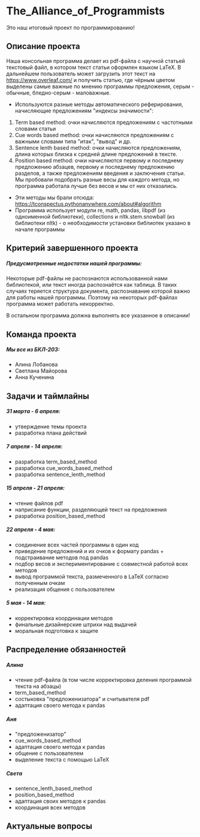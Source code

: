 # The_Alliance_of_Programmists
Это наш итоговый проект по программированию!

## Описание проекта
Наша консольная программа делает из pdf-файла с научной статьей текстовый файл, в котором текст статьи оформлен языком LaTeX. В дальнейшем пользователь может загрузить этот текст на https://www.overleaf.com/ и получить статью, где чёрным цветом выделены самые важные по мнению программы предложения, серым - обычные, бледно-серым - маловажные.
- Используются разные методы автоматического реферирования, начисляющие предложениям "индексы значимости":
1. Term based method: очки начисляются предложениям с частотными словами статьи
2. Cue words based method: очки начисляются предложениям с важными словами типа "итак", "вывод" и др.
3. Sentence lenth based method: очки начисляются предложениям, длина которых близка к средней длине предложений в тексте.
4. Position based method: очки начисляются первому и последнему предложению абзацев, первому и последнему предложению разделов, а также предложениям введения и заключения статьи.
Мы пробовали подобрать разные весы для каждого метода, но программа работала лучше без весов и мы от них отказались.
- Эти методы мы брали отсюда: https://tconspectus.pythonanywhere.com/about#algorithm
- Программа использует модули re, math, pandas, libpdf (из одноименной библиотеки), collections и nltk.stem.snowball (из библиотеки nltk) - о необходимости установки библиотек указано в начале программы

## Критерий завершенного проекта
##### Предусмотренные недостатки нашей программы:
Некоторые pdf-файлы не распознаются использованной нами библиотекой, или текст иногда распознаётся как таблица. В таких случаях теряется структура документа, распознавание которой важно для работы нашей программы. Поэтому на некоторых pdf-файлах программа может работать некорректно.

В остальном программа должна выполнять все указанное в описании!

## Команда проекта
##### Мы все из БКЛ-203:
- Алина Лобанова
- Светлана Майорова
- Анна Кученина

## Задачи и таймлайны
##### 31 марта - 6 апреля: 
- утверждение темы проекта
- разработка плана действий
##### 7 апреля - 14 апреля:
- разработка term_based_method
- разработка cue_words_based_method
- разработка sentence_lenth_method
##### 15 апреля - 21 апреля:
- чтение файлов pdf
- наприсание функции, разделяющей текст на предложения
- разработка position_based_method
##### 22 апреля - 4 мая:
- соединение всех частей программы в один код
- приведение предложений и их очков к формату pandas + подстраивание методов под pandas
- подбор весов и экспериментирование с совместной работой всех методов
- вывод программой текста, размеченного в LaTeX согласно полученным очкам
- реализация общения с пользователем
##### 5 мая - 14 мая:
- корректировка координации методов
- финальные дизайнерские штрихи над выдачей
- моральная подготовка к защите
## Распределение обязанностей
##### Алина
- чтение pdf-файла (в том числе корректировка деления программой текста на абзацы)
- term_based_method
- состыковка "предложенизатора" и считывателя pdf
- адаптация своего метода к pandas
##### Аня
- "предложенизатор"
- cue_words_based_method
- адаптация своего метода к pandas
- общение с пользователем
- выделение текста с помощью LaTeX
##### Света
- sentence_lenth_based_method
- position_based_method
- адаптация своих методов к pandas
- координация всех методов
## Актуальные вопросы
